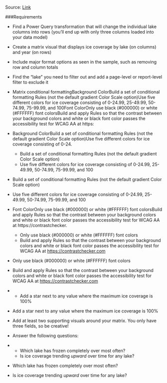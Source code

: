 Source: [Link](https://www.workout-wednesday.com/2021/02/16/pbi-2021-w07/)

###Requirements

- Find a Power Query transformation that will change the individual lake columns into rows (you’ll end up with only three columns loaded into your data model)
- Create a matrix visual that displays ice coverage by lake (on columns) and year (on rows)
- Include major format options as seen in the sample, such as removing row and column totals
- Find the “lake” you need to filter out and add a page-level or report-level filter to exclude it
- Matrix conditional formattingBackground ColorBuild a set of conditional formatting Rules (not the default gradient Color Scale option)Use five different colors for ice coverage consisting of 0-24.99, 25-49.99, 50-74.99, 75-99.99, and 100Font ColorOnly use black (#000000) or white (#FFFFFF) font colorsBuild and apply Rules so that the contrast between your background colors and white or black font color passes the accessibility test for WCAG AA at https:
 - Background ColorBuild a set of conditional formatting Rules (not the default gradient Color Scale option)Use five different colors for ice coverage consisting of 0-24.
   - Build a set of conditional formatting Rules (not the default gradient Color Scale option)
   - Use five different colors for ice coverage consisting of 0-24.99, 25-49.99, 50-74.99, 75-99.99, and 100

 - Build a set of conditional formatting Rules (not the default gradient Color Scale option)
 - Use five different colors for ice coverage consisting of 0-24.99, 25-49.99, 50-74.99, 75-99.99, and 100
 - Font ColorOnly use black (#000000) or white (#FFFFFF) font colorsBuild and apply Rules so that the contrast between your background colors and white or black font color passes the accessibility test for WCAG AA at https://contrastchecker.
   - Only use black (#000000) or white (#FFFFFF) font colors
   - Build and apply Rules so that the contrast between your background colors and white or black font color passes the accessibility test for WCAG AA at https://contrastchecker.com

 - Only use black (#000000) or white (#FFFFFF) font colors
 - Build and apply Rules so that the contrast between your background colors and white or black font color passes the accessibility test for WCAG AA at https://contrastchecker.com
 - 
   - Add a star next to any value where the maximum ice coverage is 100%

 - Add a star next to any value where the maximum ice coverage is 100%

- Add at least two supporting visuals around your matrix. You only have three fields, so be creative!
- Answer the following questions:
 - 
   - Which lake has frozen completely over most often?
   - Is ice coverage trending *upward* over time for any lake?

 - Which lake has frozen completely over most often?
 - Is ice coverage trending *upward* over time for any lake?

